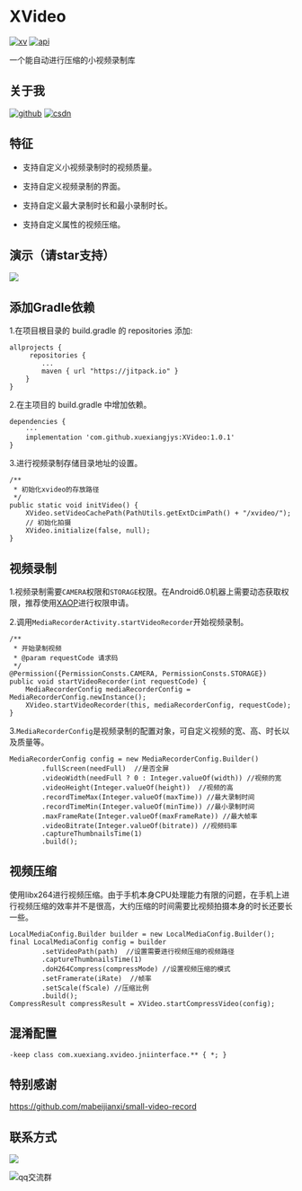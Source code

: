 # XVideo
[![xv][xvsvg]][xv]  [![api][apisvg]][api]

一个能自动进行压缩的小视频录制库

## 关于我

[![github](https://img.shields.io/badge/GitHub-xuexiangjys-blue.svg)](https://github.com/xuexiangjys)   [![csdn](https://img.shields.io/badge/CSDN-xuexiangjys-green.svg)](http://blog.csdn.net/xuexiangjys)

## 特征

* 支持自定义小视频录制时的视频质量。

* 支持自定义视频录制的界面。

* 支持自定义最大录制时长和最小录制时长。

* 支持自定义属性的视频压缩。

## 演示（请star支持）

![][demo-gif]

## 添加Gradle依赖

1.在项目根目录的 build.gradle 的 repositories 添加:

```
allprojects {
     repositories {
        ...
        maven { url "https://jitpack.io" }
    }
}
```

2.在主项目的 build.gradle 中增加依赖。

```
dependencies {
    ···
    implementation 'com.github.xuexiangjys:XVideo:1.0.1'
}
```

3.进行视频录制存储目录地址的设置。

```
/**
 * 初始化xvideo的存放路径
 */
public static void initVideo() {
    XVideo.setVideoCachePath(PathUtils.getExtDcimPath() + "/xvideo/");
    // 初始化拍摄
    XVideo.initialize(false, null);
}
```

## 视频录制

1.视频录制需要`CAMERA`权限和`STORAGE`权限。在Android6.0机器上需要动态获取权限，推荐使用[XAOP](https://github.com/xuexiangjys/XAOP)进行权限申请。

2.调用`MediaRecorderActivity.startVideoRecorder`开始视频录制。

```
/**
 * 开始录制视频
 * @param requestCode 请求码
 */
@Permission({PermissionConsts.CAMERA, PermissionConsts.STORAGE})
public void startVideoRecorder(int requestCode) {
    MediaRecorderConfig mediaRecorderConfig = MediaRecorderConfig.newInstance();
    XVideo.startVideoRecorder(this, mediaRecorderConfig, requestCode);
}
```

3.`MediaRecorderConfig`是视频录制的配置对象，可自定义视频的宽、高、时长以及质量等。

```
MediaRecorderConfig config = new MediaRecorderConfig.Builder()
        .fullScreen(needFull)  //是否全屏
        .videoWidth(needFull ? 0 : Integer.valueOf(width)) //视频的宽
        .videoHeight(Integer.valueOf(height))  //视频的高
        .recordTimeMax(Integer.valueOf(maxTime)) //最大录制时间
        .recordTimeMin(Integer.valueOf(minTime)) //最小录制时间
        .maxFrameRate(Integer.valueOf(maxFrameRate)) //最大帧率
        .videoBitrate(Integer.valueOf(bitrate)) //视频码率
        .captureThumbnailsTime(1)
        .build();
```

## 视频压缩

使用libx264进行视频压缩。由于手机本身CPU处理能力有限的问题，在手机上进行视频压缩的效率并不是很高，大约压缩的时间需要比视频拍摄本身的时长还要长一些。

```
LocalMediaConfig.Builder builder = new LocalMediaConfig.Builder();
final LocalMediaConfig config = builder
        .setVideoPath(path)  //设置需要进行视频压缩的视频路径
        .captureThumbnailsTime(1)
        .doH264Compress(compressMode) //设置视频压缩的模式
        .setFramerate(iRate)  //帧率
        .setScale(fScale) //压缩比例
        .build();
CompressResult compressResult = XVideo.startCompressVideo(config);
```

## 混淆配置

```
-keep class com.xuexiang.xvideo.jniinterface.** { *; }
```

## 特别感谢

https://github.com/mabeijianxi/small-video-record

## 联系方式

[![](https://img.shields.io/badge/点击一键加入QQ交流群-602082750-blue.svg)](http://shang.qq.com/wpa/qunwpa?idkey=9922861ef85c19f1575aecea0e8680f60d9386080a97ed310c971ae074998887)

![qq交流群](https://img-blog.csdn.net/20180514131732423?watermark/2/text/aHR0cHM6Ly9ibG9nLmNzZG4ubmV0L3h1ZXhpYW5nanlz/font/5a6L5L2T/fontsize/400/fill/I0JBQkFCMA==/dissolve/70)

[xvsvg]: https://img.shields.io/badge/XVideo-v1.0.1-brightgreen.svg
[xv]: https://github.com/xuexiangjys/XVideo
[apisvg]: https://img.shields.io/badge/API-14+-brightgreen.svg
[api]: https://android-arsenal.com/api?level=14

[demo-gif]: https://github.com/xuexiangjys/XVideo/blob/master/img/xvideo.gif
